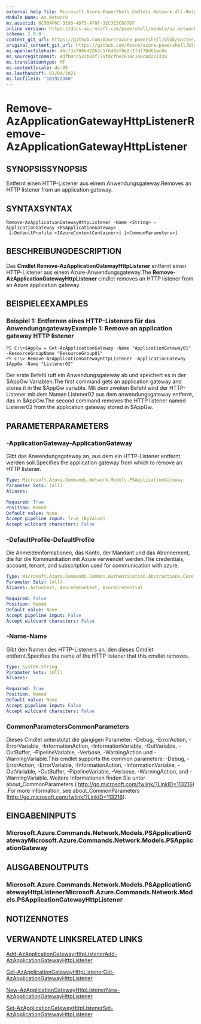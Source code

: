 ```yaml
---
external help file: Microsoft.Azure.PowerShell.Cmdlets.Network.dll-Help.xml
Module Name: Az.Network
ms.assetid: 6C90AF6C-3193-4D75-A78F-3EC315C6D7DF
online version: https://docs.microsoft.com/powershell/module/az.network/remove-azapplicationgatewayhttplistener
schema: 2.0.0
content_git_url: https://github.com/Azure/azure-powershell/blob/master/src/Network/Network/help/Remove-AzApplicationGatewayHttpListener.md
original_content_git_url: https://github.com/Azure/azure-powershell/blob/master/src/Network/Network/help/Remove-AzApplicationGatewayHttpListener.md
ms.openlocfilehash: 46cf3a786642262c1f6d0df0e2c1fd770d61ec6e
ms.sourcegitcommit: 4dfb0cc533b83f77afdcfbe2618c1e6c8d221330
ms.translationtype: MT
ms.contentlocale: de-DE
ms.lasthandoff: 03/04/2021
ms.locfileid: "101922360"
---
```

# <span data-ttu-id="f489f-101">Remove-AzApplicationGatewayHttpListener</span><span class="sxs-lookup"><span data-stu-id="f489f-101">Remove-AzApplicationGatewayHttpListener</span></span>

## <span data-ttu-id="f489f-102">SYNOPSIS</span><span class="sxs-lookup"><span data-stu-id="f489f-102">SYNOPSIS</span></span>
<span data-ttu-id="f489f-103">Entfernt einen HTTP-Listener aus einem Anwendungsgateway.</span><span class="sxs-lookup"><span data-stu-id="f489f-103">Removes an HTTP listener from an application gateway.</span></span>

## <span data-ttu-id="f489f-104">SYNTAX</span><span class="sxs-lookup"><span data-stu-id="f489f-104">SYNTAX</span></span>

```
Remove-AzApplicationGatewayHttpListener -Name <String> -ApplicationGateway <PSApplicationGateway>
 [-DefaultProfile <IAzureContextContainer>] [<CommonParameters>]
```

## <span data-ttu-id="f489f-105">BESCHREIBUNG</span><span class="sxs-lookup"><span data-stu-id="f489f-105">DESCRIPTION</span></span>
<span data-ttu-id="f489f-106">Das **Cmdlet Remove-AzApplicationGatewayHttpListener** entfernt einen HTTP-Listener aus einem Azure-Anwendungsgateway.</span><span class="sxs-lookup"><span data-stu-id="f489f-106">The **Remove-AzApplicationGatewayHttpListener** cmdlet removes an HTTP listener from an Azure application gateway.</span></span>

## <span data-ttu-id="f489f-107">BEISPIELE</span><span class="sxs-lookup"><span data-stu-id="f489f-107">EXAMPLES</span></span>

### <span data-ttu-id="f489f-108">Beispiel 1: Entfernen eines HTTP-Listeners für das Anwendungsgateway</span><span class="sxs-lookup"><span data-stu-id="f489f-108">Example 1: Remove an application gateway HTTP listener</span></span>
```
PS C:\>$AppGw = Get-AzApplicationGateway -Name "ApplicationGateway01" -ResourceGroupName "ResourceGroup01"
PS C:\> Remove-AzApplicationGatewayHttpListener -ApplicationGateway $AppGw -Name "Listener02"
```

<span data-ttu-id="f489f-109">Der erste Befehl ruft ein Anwendungsgateway ab und speichert es in der $AppGw Variablen.</span><span class="sxs-lookup"><span data-stu-id="f489f-109">The first command gets an application gateway and stores it in the $AppGw variable.</span></span>
<span data-ttu-id="f489f-110">Mit dem zweiten Befehl wird der HTTP-Listener mit dem Namen Listener02 aus dem anwendungsgateway entfernt, das in $AppGw.</span><span class="sxs-lookup"><span data-stu-id="f489f-110">The second command removes the HTTP listener named Listener02 from the application gateway stored in $AppGw.</span></span>

## <span data-ttu-id="f489f-111">PARAMETER</span><span class="sxs-lookup"><span data-stu-id="f489f-111">PARAMETERS</span></span>

### <span data-ttu-id="f489f-112">-ApplicationGateway</span><span class="sxs-lookup"><span data-stu-id="f489f-112">-ApplicationGateway</span></span>
<span data-ttu-id="f489f-113">Gibt das Anwendungsgateway an, aus dem ein HTTP-Listener entfernt werden soll.</span><span class="sxs-lookup"><span data-stu-id="f489f-113">Specifies the application gateway from which to remove an HTTP listener.</span></span>

```yaml
Type: Microsoft.Azure.Commands.Network.Models.PSApplicationGateway
Parameter Sets: (All)
Aliases:

Required: True
Position: Named
Default value: None
Accept pipeline input: True (ByValue)
Accept wildcard characters: False
```

### <span data-ttu-id="f489f-114">-DefaultProfile</span><span class="sxs-lookup"><span data-stu-id="f489f-114">-DefaultProfile</span></span>
<span data-ttu-id="f489f-115">Die Anmeldeinformationen, das Konto, der Mandant und das Abonnement, die für die Kommunikation mit Azure verwendet werden.</span><span class="sxs-lookup"><span data-stu-id="f489f-115">The credentials, account, tenant, and subscription used for communication with azure.</span></span>

```yaml
Type: Microsoft.Azure.Commands.Common.Authentication.Abstractions.Core.IAzureContextContainer
Parameter Sets: (All)
Aliases: AzContext, AzureRmContext, AzureCredential

Required: False
Position: Named
Default value: None
Accept pipeline input: False
Accept wildcard characters: False
```

### <span data-ttu-id="f489f-116">-Name</span><span class="sxs-lookup"><span data-stu-id="f489f-116">-Name</span></span>
<span data-ttu-id="f489f-117">Gibt den Namen des HTTP-Listeners an, den dieses Cmdlet entfernt.</span><span class="sxs-lookup"><span data-stu-id="f489f-117">Specifies the name of the HTTP listener that this cmdlet removes.</span></span>

```yaml
Type: System.String
Parameter Sets: (All)
Aliases:

Required: True
Position: Named
Default value: None
Accept pipeline input: False
Accept wildcard characters: False
```

### <span data-ttu-id="f489f-118">CommonParameters</span><span class="sxs-lookup"><span data-stu-id="f489f-118">CommonParameters</span></span>
<span data-ttu-id="f489f-119">Dieses Cmdlet unterstützt die gängigen Parameter: -Debug, -ErrorAction, -ErrorVariable, -InformationAction, -InformationVariable, -OutVariable, -OutBuffer, -PipelineVariable, -Verbose, -WarningAction und -WarningVariable.</span><span class="sxs-lookup"><span data-stu-id="f489f-119">This cmdlet supports the common parameters: -Debug, -ErrorAction, -ErrorVariable, -InformationAction, -InformationVariable, -OutVariable, -OutBuffer, -PipelineVariable, -Verbose, -WarningAction, and -WarningVariable.</span></span> <span data-ttu-id="f489f-120">Weitere Informationen finden Sie unter about_CommonParameters ( http://go.microsoft.com/fwlink/?LinkID=113216) .</span><span class="sxs-lookup"><span data-stu-id="f489f-120">For more information, see about_CommonParameters (http://go.microsoft.com/fwlink/?LinkID=113216).</span></span>

## <span data-ttu-id="f489f-121">EINGABEN</span><span class="sxs-lookup"><span data-stu-id="f489f-121">INPUTS</span></span>

### <span data-ttu-id="f489f-122">Microsoft.Azure.Commands.Network.Models.PSApplicationGateway</span><span class="sxs-lookup"><span data-stu-id="f489f-122">Microsoft.Azure.Commands.Network.Models.PSApplicationGateway</span></span>

## <span data-ttu-id="f489f-123">AUSGABEN</span><span class="sxs-lookup"><span data-stu-id="f489f-123">OUTPUTS</span></span>

### <span data-ttu-id="f489f-124">Microsoft.Azure.Commands.Network.Models.PSApplicationGatewayHttpListener</span><span class="sxs-lookup"><span data-stu-id="f489f-124">Microsoft.Azure.Commands.Network.Models.PSApplicationGatewayHttpListener</span></span>

## <span data-ttu-id="f489f-125">NOTIZEN</span><span class="sxs-lookup"><span data-stu-id="f489f-125">NOTES</span></span>

## <span data-ttu-id="f489f-126">VERWANDTE LINKS</span><span class="sxs-lookup"><span data-stu-id="f489f-126">RELATED LINKS</span></span>

[<span data-ttu-id="f489f-127">Add-AzApplicationGatewayHttpListener</span><span class="sxs-lookup"><span data-stu-id="f489f-127">Add-AzApplicationGatewayHttpListener</span></span>](./Add-AzApplicationGatewayHttpListener.md)

[<span data-ttu-id="f489f-128">Get-AzApplicationGatewayHttpListener</span><span class="sxs-lookup"><span data-stu-id="f489f-128">Get-AzApplicationGatewayHttpListener</span></span>](./Get-AzApplicationGatewayHttpListener.md)

[<span data-ttu-id="f489f-129">New-AzApplicationGatewayHttpListener</span><span class="sxs-lookup"><span data-stu-id="f489f-129">New-AzApplicationGatewayHttpListener</span></span>](./New-AzApplicationGatewayHttpListener.md)

[<span data-ttu-id="f489f-130">Set-AzApplicationGatewayHttpListener</span><span class="sxs-lookup"><span data-stu-id="f489f-130">Set-AzApplicationGatewayHttpListener</span></span>](./Set-AzApplicationGatewayHttpListener.md)


